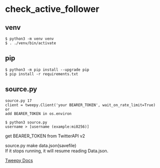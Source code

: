 # check_active_follower

## venv
```
$ python3 -m venv venv
$ . ./venv/bin/activate
```

## pip
```
$ python3 -m pip install --upgrade pip
$ pip install -r requirements.txt
```

## source.py
```
source.py 17
client = tweepy.Client('your BEARER_TOKEN', wait_on_rate_limit=True)
or
add BEARER_TOKEN in os.environ

$ python3 source.py
username > [username (example:mi0256)]
```

get BEARER_TOKEN from TwitterAPI v2  

source.py make data.json(savefile)  
If it stops running, it will resume reading Data.json.

[Tweepy Docs](https://docs.tweepy.org/en/stable/)
